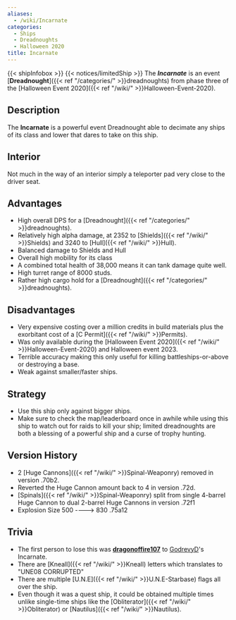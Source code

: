 ```yaml
---
aliases:
  - /wiki/Incarnate
categories:
  - Ships
  - Dreadnoughts
  - Halloween 2020
title: Incarnate
---
```


{{< shipInfobox >}} {{< notices/limitedShip >}} The **_Incarnate_** is an event [**Dreadnought**]({{< ref "/categories/" >}}dreadnoughts) from phase three of the [Halloween Event 2020]({{< ref "/wiki/" >}}Halloween-Event-2020).

## Description

The **Incarnate** is a powerful event Dreadnought able to decimate any ships of its class and lower that dares to take on this ship.

## Interior

Not much in the way of an interior simply a teleporter pad very close to the driver seat.

## Advantages

- High overall DPS for a [Dreadnought]({{< ref "/categories/" >}}dreadnoughts).
- Relatively high alpha damage, at 2352 to [Shields]({{< ref "/wiki/" >}}Shields) and 3240 to [Hull]({{< ref "/wiki/" >}}Hull).
- Balanced damage to Shields and Hull
- Overall high mobility for its class
- A combined total health of 38,000 means it can tank damage quite well.
- High turret range of 8000 studs.
- Rather high cargo hold for a [Dreadnought]({{< ref "/categories/" >}}dreadnoughts).

## Disadvantages

- Very expensive costing over a million credits in build materials plus the exorbitant cost of a [C Permit]({{< ref "/wiki/" >}}Permits).
- Was only available during the [Halloween Event 2020]({{< ref "/wiki/" >}}Halloween-Event-2020) and Halloween event 2023.
- Terrible accuracy making this only useful for killing battleships-or-above or destroying a base.
- Weak against smaller/faster ships.

## Strategy

- Use this ship only against bigger ships.
- Make sure to check the map/leaderboard once in awhile while using this ship to watch out for raids to kill your ship; limited dreadnoughts are both a blessing of a powerful ship and a curse of trophy hunting.

## Version History

- 2 [Huge Cannons]({{< ref "/wiki/" >}}Spinal-Weaponry) removed in version .70b2.
- Reverted the Huge Cannon amount back to 4 in version .72d.
- [Spinals]({{< ref "/wiki/" >}}Spinal-Weaponry) split from single 4-barrel Huge Cannon to dual 2-barrel Huge Cannons in version .72f1
- Explosion Size 500 ----> 830 .75a12

## Trivia

- The first person to lose this was [**dragonoffire107**](https://www.roblox.com/users/415548608/profile) to [GodrevyD](https://www.roblox.com/users/117623636/profile)'s Incarnate.
- There are [Kneall]({{< ref "/wiki/" >}}Kneall) letters which translates to "UNE08 CORRUPTED"
- There are multiple [U.N.E]({{< ref "/wiki/" >}}U.N.E-Starbase) flags all over the ship.
- Even though it was a quest ship, it could be obtained multiple times unlike single-time ships like the [Obliterator]({{< ref "/wiki/" >}}Obliterator) or [Nautilus]({{< ref "/wiki/" >}}Nautilus).
